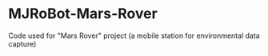 # MJRoBot-Mars-Rover
Code used for "Mars Rover" project (a mobile station for environmental data capture) 
